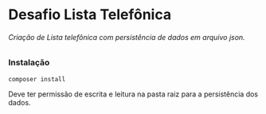 # Desafio Lista Telefônica
###### Criação de Lista telefônica com persistência de dados em arquivo json.

### Instalação
```
composer install
```

Deve ter permissão de escrita e leitura na pasta raiz para a persistência dos dados.

